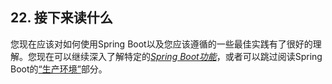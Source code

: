 ## 22. 接下来读什么

您现在应该对如何使用Spring Boot以及您应该遵循的一些最佳实践有了很好的理解。您现在可以继续深入了解特定的[*Spring Boot功能*](../IV.Spring_Boot_features/README.md)，或者可以跳过阅读Spring Boot的[“生产环境”](../V.Spring_Boot_Actuator_Production-ready_features/README.md)部分。
